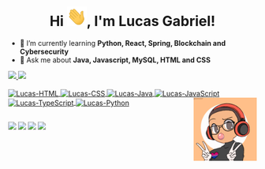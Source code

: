 <h1 align="center">Hi <img src="https://raw.githubusercontent.com/ABSphreak/ABSphreak/master/gifs/Hi.gif" width="40px" />, I'm Lucas Gabriel!</h1>

- 🌱 I’m currently learning **Python, React, Spring, Blockchain and Cybersecurity**
- 💬 Ask me about **Java, Javascript, MySQL, HTML and CSS**

<div>
  <a href="https://github.com/lucasgab-lggs">
  <img height="164em" src="https://github-readme-stats.vercel.app/api?username=lucasgab-lggs&show_icons=true&theme=dark&include_all_commits=true&count_private=true"/>
  <img height="164em" src="https://github-readme-stats.vercel.app/api/top-langs/?username=lucasgab-lggs&layout=compact&langs_count=6&theme=dark"/>
</div>

<div style="display: inline_block"><br>
  <img align="center" alt="Lucas-HTML" height="30" width="40" src="https://cdn.jsdelivr.net/gh/devicons/devicon/icons/html5/html5-original.svg">
  <img align="center" alt="Lucas-CSS" height="30" width="40" src="https://cdn.jsdelivr.net/gh/devicons/devicon/icons/css3/css3-original.svg">
  <img align="center" alt="Lucas-Java" height="30" width="40" src="https://cdn.jsdelivr.net/gh/devicons/devicon/icons/java/java-original.svg">
  <img align="center" alt="Lucas-JavaScript" height="30" width="40" src="https://cdn.jsdelivr.net/gh/devicons/devicon/icons/javascript/javascript-original.svg">
  <img align="center" alt="Lucas-TypeScript" height="30" width="40" src="https://cdn.jsdelivr.net/gh/devicons/devicon/icons/typescript/typescript-original.svg">
  <img align="center" alt="Lucas-Python" height="30" width="40" src="https://cdn.jsdelivr.net/gh/devicons/devicon/icons/python/python-original.svg">
  <img align="right" alt="Lucas-GIF" height="128" width="128" src="https://github.com/lucasgab-lggs/lucasgab-lggs/blob/main/assets/lucas.gif">
</div>

##

<div>
  <a href="https://www.instagram.com/imlusca_/" target="_blank"><img src="https://img.shields.io/badge/-Instagram-%23E4405F?style=for-the-badge&logo=instagram&logoColor=white" target="_blank"></a>
  <a href = "mailto:lucasgab.lggs@gmail.com"><img src="https://img.shields.io/badge/-Gmail-%23333?style=for-the-badge&logo=gmail&logoColor=white" target="_blank"></a>
  <a href="https://www.linkedin.com/in/lucasgab-lggs/" target="_blank"><img src="https://img.shields.io/badge/-LinkedIn-%230077B5?style=for-the-badge&logo=linkedin&logoColor=white" target="_blank"></a>
  <a href="https://open.spotify.com/user/lbr27497" target="_blank"><img src="https://img.shields.io/badge/Spotify-1ED760?&style=for-the-badge&logo=spotify&logoColor=white" target="_blank"></a>

</div>
